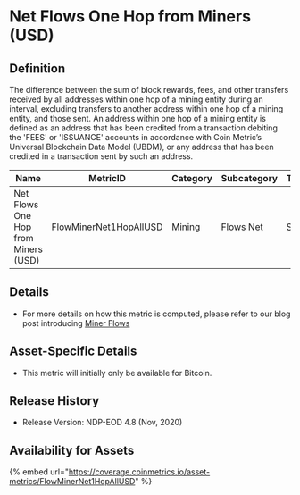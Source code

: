 # Net Flows One Hop from Miners (USD)

## Definition

The difference between the sum of block rewards, fees, and other transfers received by all addresses within one hop of a mining entity during an interval, excluding transfers to another address within one hop of a mining entity, and those sent. An address within one hop of a mining entity is defined as an address that has been credited from a transaction debiting the 'FEES' or 'ISSUANCE' accounts in accordance with Coin Metric’s Universal Blockchain Data Model (UBDM), or any address that has been credited in a transaction sent by such an address.

| Name                                | MetricID               | Category | Subcategory | Type | Unit | Interval |
| ----------------------------------- | ---------------------- | -------- | ----------- | ---- | ---- | -------- |
| Net Flows One Hop from Miners (USD) | FlowMinerNet1HopAllUSD | Mining   | Flows Net   | Sum  | USD  | 1 day    |

## Details

* For more details on how this metric is computed, please refer to our blog post introducing [Miner Flows](https://coinmetrics.substack.com/p/coin-metrics-state-of-the-network-3e2)

## Asset-Specific Details

* This metric will initially only be available for Bitcoin.

## Release History

* Release Version: NDP-EOD 4.8 (Nov, 2020)

## Availability for Assets

{% embed url="https://coverage.coinmetrics.io/asset-metrics/FlowMinerNet1HopAllUSD" %}
